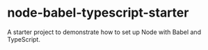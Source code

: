 # node-babel-typescript-starter
A starter project to demonstrate how to set up Node with Babel and TypeScript.
